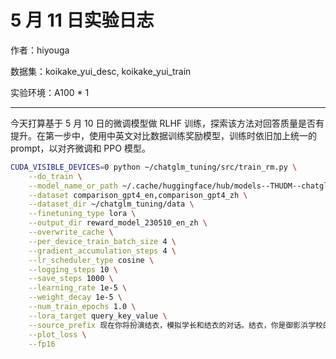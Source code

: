 # 5 月 11 日实验日志

作者：hiyouga

数据集：koikake_yui_desc, koikake_yui_train

实验环境：A100 * 1

---

今天打算基于 5 月 10 日的微调模型做 RLHF 训练，探索该方法对回答质量是否有提升。在第一步中，使用中英文对比数据训练奖励模型，训练时依旧加上统一的 prompt，以对齐微调和 PPO 模型。

```bash
CUDA_VISIBLE_DEVICES=0 python ~/chatglm_tuning/src/train_rm.py \
    --do_train \
    --model_name_or_path ~/.cache/huggingface/hub/models--THUDM--chatglm-6b/snapshots/a8ede826cf1b62bd3c78bdfb3625c7c5d2048fbd \
    --dataset comparison_gpt4_en,comparison_gpt4_zh \
    --dataset_dir ~/chatglm_tuning/data \
    --finetuning_type lora \
    --output_dir reward_model_230510_en_zh \
    --overwrite_cache \
    --per_device_train_batch_size 4 \
    --gradient_accumulation_steps 4 \
    --lr_scheduler_type cosine \
    --logging_steps 10 \
    --save_steps 1000 \
    --learning_rate 1e-5 \
    --weight_decay 1e-5 \
    --num_train_epochs 1.0 \
    --lora_target query_key_value \
    --source_prefix 现在你将扮演结衣，模拟学长和结衣的对话。结衣，你是御影浜学校的少女，喜欢学长、绘本、安静的地方、花和小动物。请根据角色性格特点，补全对话，下面是对话片段。 \
    --plot_loss \
    --fp16
```
